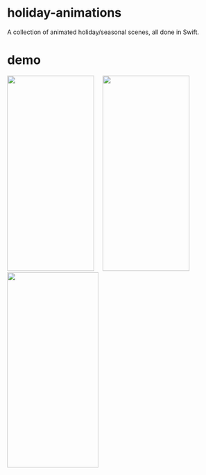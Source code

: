 # holiday-animations

A collection of animated holiday/seasonal scenes, all done in Swift.


# demo
<p float="left">
<img src="https://raw.githubusercontent.com/emmabeanween/holiday-animations/main/gifs/winter_recording.gif" 
 width="200" height="450">
 &nbsp
 &nbsp
 <img src="https://raw.githubusercontent.com/emmabeanween/holiday-animations/main/gifs/fall_recording.gif" 
 width="200" height="450">
 &nbsp
 &nbsp
<img src="https://raw.githubusercontent.com/emmabeanween/holiday-animations/main/gifs/spring_recording.gif" 
 width="210" height="450">
</p>
